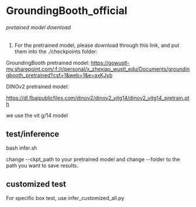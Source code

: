 # GroundingBooth_official




###### pretained model download ######

1. For the pretrained model, please download through this link, and put them into the ./checkpoints folder:

GroundingBooth pretrained model:
https://gowustl-my.sharepoint.com/:f:/r/personal/x_zhexiao_wustl_edu/Documents/groundingbooth_pretrained?csf=1&web=1&e=axKJyb

DINOv2 pretrained model:

https://dl.fbaipublicfiles.com/dinov2/dinov2_vitg14/dinov2_vitg14_pretrain.pth

we use the vit g/14 model

## test/inference

bash infer.sh

change --ckpt_path to your pretrained model and change --folder to the path you want to save results.

## customized test

For specific box test, use infer_customized_all.py

